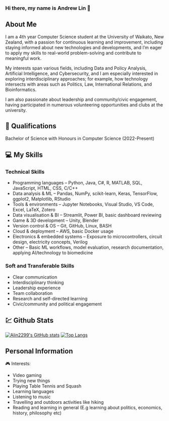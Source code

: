 ### Hi there, my name is Andrew Lin 👋

##

## About Me
I am a 4th year Computer Science student at the University of Waikato, New Zealand, with a passion for continuous learning and improvement, including staying informed about new technologies and developments, and I’m eager to apply my skills to real-world problem-solving and contribute to meaningful work.

My interests span various fields, including Data and Policy Analysis, Artificial Intelligence, and Cybersecurity, and I am especially interested in exploring interdisciplinary approaches; for example, how technology intersects with areas such as Politics, Law, International Relations, and Bioinformatics.

I am also passionate about leadership and community/civic engagement, having participated in numerous volunteering opportunities and clubs at the university.

## 🥇 Qualifications
Bachelor of Science with Honours in Computer Science (2022-Present)

## 💻 My Skills
### Technical Skills
- Programming languages – Python, Java, C#, R, MATLAB, SQL, JavaScript, HTML, CSS, C/C++
- Data analysis & ML – Pandas, NumPy, scikit-learn, Keras, TensorFlow, ggplot2, Matplotlib, RStudio
- Tools & environments – Jupyter Notebooks, Visual Studio, VS Code, Excel, LaTeX, Zotero
- Data visualisation & BI – Streamlit, Power BI, basic dashboard reviewing
- Game & 3D development – Unity, Blender
- Version control & OS – Git, GitHub, Linux, BASH
- Cloud & deployment – AWS, basic Docker usage
- Electronics & embedded systems – Exposure to microcontrollers, circuit design, electricity concepts, Verilog
- Other – Basic ML workflows, model evaluation, research documentation, applying AI/technology to biomedicine

### Soft and Transferable Skills
- Clear communication
- Interdisciplinary thinking
- Leadership experience
- Team collaboration
- Research and self-directed learning
- Civic/community and political engagement

## 💹 Github Stats
[![Alin2299's GitHub stats](https://github-readme-stats.vercel.app/api?username=Alin2299&theme=transparent)](https://github.com/anuraghazra/github-readme-stats)
[![Top Langs](https://github-readme-stats.vercel.app/api/top-langs/?username=Alin2299&theme=transparent)](https://github.com/anuraghazra/github-readme-stats)

## Personal Information
🎮 Interests:
- Video gaming
- Trying new things
- Playing Table Tennis and Squash
- Learning languages
- Listening to music
- Travelling and outdoors activities like hiking
- Reading and learning in general (E.g learning about politics, economics, history, philosophy etc)

<!--
- 🔭 I’m currently working on ...
- 🌱 I’m currently learning ...
- 👯 I’m looking to collaborate on ...
- 🤔 I’m looking for help with ...
- 💬 Ask me about ...
- 📫 How to reach me: ...
- 😄 Pronouns: ...
- ⚡ Fun fact: ...
-->
